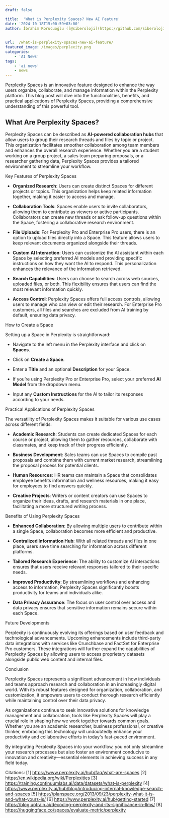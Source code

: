 ```yaml
---
draft: false

title:  'What is Perplexity Spaces? New AI Feature'
date: '2024-10-18T15:00:59+03:00'
author: İbrahim Korucuoğlu ([@siberoloji](https://github.com/siberoloji))
 
 
url:  /what-is-perplexity-spaces-new-ai-feature/
featured_image: /images/perplexity.png
categories:
    - 'AI News'
tags:
    - 'ai news'
    - news
---
```



Perplexity Spaces is an innovative feature designed to enhance the way users organize, collaborate, and manage information within the Perplexity platform. This blog post will dive into the functionalities, benefits, and practical applications of Perplexity Spaces, providing a comprehensive understanding of this powerful tool.



## What Are Perplexity Spaces?



Perplexity Spaces can be described as **AI-powered collaboration hubs** that allow users to group their research threads and files by topic or project. This organization facilitates smoother collaboration among team members and enhances the overall research experience. Whether you are a student working on a group project, a sales team preparing proposals, or a researcher gathering data, Perplexity Spaces provides a tailored environment to streamline your workflow.



Key Features of Perplexity Spaces


* **Organized Research**: Users can create distinct Spaces for different projects or topics. This organization helps keep related information together, making it easier to access and manage.

* **Collaboration Tools**: Spaces enable users to invite collaborators, allowing them to contribute as viewers or active participants. Collaborators can create new threads or ask follow-up questions within the Space, fostering a collaborative research environment.

* **File Uploads**: For Perplexity Pro and Enterprise Pro users, there is an option to upload files directly into a Space. This feature allows users to keep relevant documents organized alongside their threads.

* **Custom AI Interaction**: Users can customize the AI assistant within each Space by selecting preferred AI models and providing specific instructions on how they want the AI to respond. This personalization enhances the relevance of the information retrieved.

* **Search Capabilities**: Users can choose to search across web sources, uploaded files, or both. This flexibility ensures that users can find the most relevant information quickly.

* **Access Control**: Perplexity Spaces offers full access controls, allowing users to manage who can view or edit their research. For Enterprise Pro customers, all files and searches are excluded from AI training by default, ensuring data privacy.




How to Create a Space



Setting up a Space in Perplexity is straightforward:


* Navigate to the left menu in the Perplexity interface and click on **Spaces**.

* Click on **Create a Space**.

* Enter a **Title** and an optional **Description** for your Space.

* If you’re using Perplexity Pro or Enterprise Pro, select your preferred **AI Model** from the dropdown menu.

* Input any **Custom Instructions** for the AI to tailor its responses according to your needs.




Practical Applications of Perplexity Spaces



The versatility of Perplexity Spaces makes it suitable for various use cases across different fields:


* **Academic Research**: Students can create dedicated Spaces for each course or project, allowing them to gather resources, collaborate with classmates, and keep track of their progress efficiently.

* **Business Development**: Sales teams can use Spaces to compile past proposals and combine them with current market research, streamlining the proposal process for potential clients.

* **Human Resources**: HR teams can maintain a Space that consolidates employee benefits information and wellness resources, making it easy for employees to find answers quickly.

* **Creative Projects**: Writers or content creators can use Spaces to organize their ideas, drafts, and research materials in one place, facilitating a more structured writing process.




Benefits of Using Perplexity Spaces


* **Enhanced Collaboration**: By allowing multiple users to contribute within a single Space, collaboration becomes more efficient and productive.

* **Centralized Information Hub**: With all related threads and files in one place, users save time searching for information across different platforms.

* **Tailored Research Experience**: The ability to customize AI interactions ensures that users receive relevant responses tailored to their specific needs.

* **Improved Productivity**: By streamlining workflows and enhancing access to information, Perplexity Spaces significantly boosts productivity for teams and individuals alike.

* **Data Privacy Assurance**: The focus on user control over access and data privacy ensures that sensitive information remains secure within each Space.




Future Developments



Perplexity is continuously evolving its offerings based on user feedback and technological advancements. Upcoming enhancements include third-party data integrations with services like Crunchbase and FactSet for Enterprise Pro customers. These integrations will further expand the capabilities of Perplexity Spaces by allowing users to access proprietary datasets alongside public web content and internal files.



Conclusion



Perplexity Spaces represents a significant advancement in how individuals and teams approach research and collaboration in an increasingly digital world. With its robust features designed for organization, collaboration, and customization, it empowers users to conduct thorough research efficiently while maintaining control over their data privacy.



As organizations continue to seek innovative solutions for knowledge management and collaboration, tools like Perplexity Spaces will play a crucial role in shaping how we work together towards common goals. Whether you are an academic researcher, business professional, or creative thinker, embracing this technology will undoubtedly enhance your productivity and collaborative efforts in today's fast-paced environment.



By integrating Perplexity Spaces into your workflow, you not only streamline your research processes but also foster an environment conducive to innovation and creativity—essential elements in achieving success in any field today.



Citations: [1] <a href="https://www.perplexity.ai/hub/faq/what-are-spaces" target="_blank" rel="noopener" title="">https://www.perplexity.ai/hub/faq/what-are-spaces</a> [2] https://en.wikipedia.org/wiki/Perplexities [3] https://training.continuumlabs.ai/data/datasets/what-is-perplexity [4] https://www.perplexity.ai/hub/blog/introducing-internal-knowledge-search-and-spaces [5] https://planspace.org/2013/09/23/perplexity-what-it-is-and-what-yours-is/ [6] https://www.perplexity.ai/hub/getting-started [7] https://blog.uptrain.ai/decoding-perplexity-and-its-significance-in-llms/ [8] https://huggingface.co/spaces/evaluate-metric/perplexity
